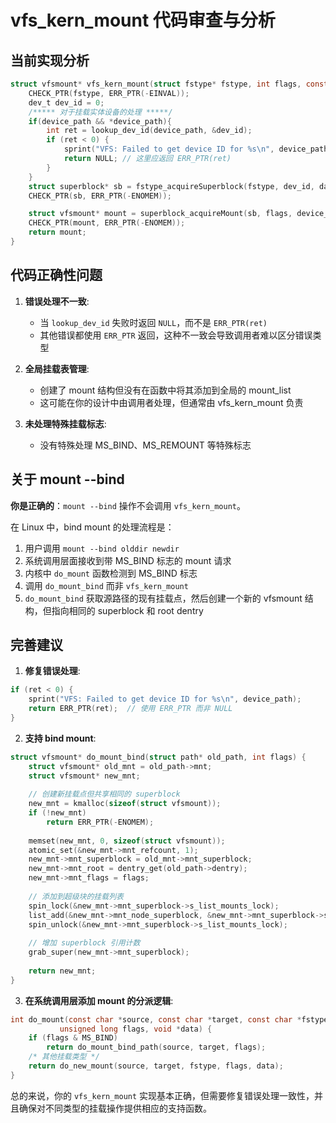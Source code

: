 # vfs_kern_mount 代码审查与分析

## 当前实现分析

```c
struct vfsmount* vfs_kern_mount(struct fstype* fstype, int flags, const char* device_path, void* data){
    CHECK_PTR(fstype, ERR_PTR(-EINVAL));
    dev_t dev_id = 0;
    /***** 对于挂载实体设备的处理 *****/
    if(device_path && *device_path){
        int ret = lookup_dev_id(device_path, &dev_id);
        if (ret < 0) {
            sprint("VFS: Failed to get device ID for %s\n", device_path);
            return NULL; // 这里应返回 ERR_PTR(ret)
        }
    }
    struct superblock* sb = fstype_acquireSuperblock(fstype, dev_id, data);
    CHECK_PTR(sb, ERR_PTR(-ENOMEM));

    struct vfsmount* mount = superblock_acquireMount(sb, flags, device_path);
    CHECK_PTR(mount, ERR_PTR(-ENOMEM));
    return mount;
}
```

## 代码正确性问题

1. **错误处理不一致**:
   - 当 `lookup_dev_id` 失败时返回 `NULL`，而不是 `ERR_PTR(ret)`
   - 其他错误都使用 `ERR_PTR` 返回，这种不一致会导致调用者难以区分错误类型

2. **全局挂载表管理**:
   - 创建了 mount 结构但没有在函数中将其添加到全局的 mount_list
   - 这可能在你的设计中由调用者处理，但通常由 vfs_kern_mount 负责

3. **未处理特殊挂载标志**:
   - 没有特殊处理 MS_BIND、MS_REMOUNT 等特殊标志

## 关于 mount --bind

**你是正确的**：`mount --bind` 操作不会调用 `vfs_kern_mount`。

在 Linux 中，bind mount 的处理流程是：

1. 用户调用 `mount --bind olddir newdir`
2. 系统调用层面接收到带 MS_BIND 标志的 mount 请求
3. 内核中 `do_mount` 函数检测到 MS_BIND 标志
4. 调用 `do_mount_bind` 而非 `vfs_kern_mount`
5. `do_mount_bind` 获取源路径的现有挂载点，然后创建一个新的 vfsmount 结构，但指向相同的 superblock 和 root dentry

## 完善建议

1. **修复错误处理**:
```c
if (ret < 0) {
    sprint("VFS: Failed to get device ID for %s\n", device_path);
    return ERR_PTR(ret);  // 使用 ERR_PTR 而非 NULL
}
```

2. **支持 bind mount**:
```c
struct vfsmount* do_mount_bind(struct path* old_path, int flags) {
    struct vfsmount* old_mnt = old_path->mnt;
    struct vfsmount* new_mnt;
    
    // 创建新挂载点但共享相同的 superblock
    new_mnt = kmalloc(sizeof(struct vfsmount));
    if (!new_mnt)
        return ERR_PTR(-ENOMEM);
        
    memset(new_mnt, 0, sizeof(struct vfsmount));
    atomic_set(&new_mnt->mnt_refcount, 1);
    new_mnt->mnt_superblock = old_mnt->mnt_superblock;
    new_mnt->mnt_root = dentry_get(old_path->dentry);
    new_mnt->mnt_flags = flags;
    
    // 添加到超级块的挂载列表
    spin_lock(&new_mnt->mnt_superblock->s_list_mounts_lock);
    list_add(&new_mnt->mnt_node_superblock, &new_mnt->mnt_superblock->s_list_mounts);
    spin_unlock(&new_mnt->mnt_superblock->s_list_mounts_lock);
    
    // 增加 superblock 引用计数
    grab_super(new_mnt->mnt_superblock);
    
    return new_mnt;
}
```

3. **在系统调用层添加 mount 的分派逻辑**:
```c
int do_mount(const char *source, const char *target, const char *fstype,
           unsigned long flags, void *data) {
    if (flags & MS_BIND)
        return do_mount_bind_path(source, target, flags);
    /* 其他挂载类型 */
    return do_new_mount(source, target, fstype, flags, data);
}
```

总的来说，你的 `vfs_kern_mount` 实现基本正确，但需要修复错误处理一致性，并且确保对不同类型的挂载操作提供相应的支持函数。